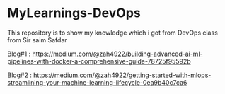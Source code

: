 # MyLearnings-DevOps
This repository is to show  my knowledge  which i got from DevOps class from Sir saim Safdar

Blog#1 :  https://medium.com/@zah4922/building-advanced-ai-ml-pipelines-with-docker-a-comprehensive-guide-78725f95592b

Blog#2 : https://medium.com/@zah4922/getting-started-with-mlops-streamlining-your-machine-learning-lifecycle-0ea9b40c7ca6
